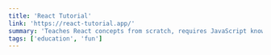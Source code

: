 ```yaml
---
title: 'React Tutorial'
link: 'https://react-tutorial.app/'
summary: 'Teaches React concepts from scratch, requires JavaScript knowledge.'
tags: ['education', 'fun']
---
```

